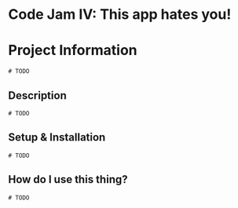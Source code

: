 # Code Jam IV: This app hates you!

# Project Information

`# TODO`

## Description

`# TODO`

## Setup & Installation

`# TODO`

## How do I use this thing?

`# TODO`
